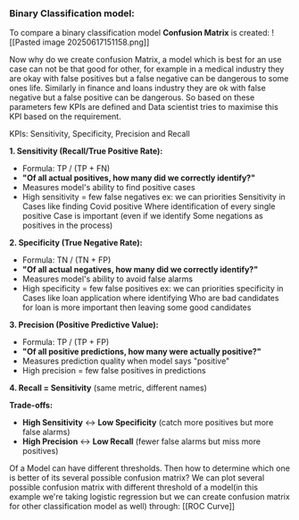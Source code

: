 ### Binary Classification model:
To compare a binary classification model **Confusion Matrix** is created:
![[Pasted image 20250617151158.png]]

Now why do we create confusion Matrix, a model which is best for an use case can not be that good for other, for example in a medical industry they are okay with false positives but a false negative can be dangerous to some ones life. Similarly in finance and loans industry they are ok with false negative but a false positive can be dangerous. So based on these parameters few KPIs are defined and Data scientist tries to maximise this KPI based on the requirement.

KPIs: Sensitivity, Specificity, Precision and Recall

**1. Sensitivity (Recall/True Positive Rate):**

- Formula: TP / (TP + FN)
- **"Of all actual positives, how many did we correctly identify?"**
- Measures model's ability to find positive cases
- High sensitivity = few false negatives
ex: we can priorities Sensitivity in Cases like finding Covid positive Where identification of every single positive Case is important (even if we identify Some negations as positives in the process)

**2. Specificity (True Negative Rate):**

- Formula: TN / (TN + FP)
- **"Of all actual negatives, how many did we correctly identify?"**
- Measures model's ability to avoid false alarms
- High specificity = few false positives
ex: we can priorities specificity in Cases like loan application where identifying Who are bad candidates for loan is more important then leaving some good candidates

**3. Precision (Positive Predictive Value):**

- Formula: TP / (TP + FP)
- **"Of all positive predictions, how many were actually positive?"**
- Measures prediction quality when model says "positive"
- High precision = few false positives in predictions

**4. Recall = Sensitivity** (same metric, different names)

**Trade-offs:**

- **High Sensitivity** ↔ **Low Specificity** (catch more positives but more false alarms)
- **High Precision** ↔ **Low Recall** (fewer false alarms but miss more positives)

Of a Model can have different thresholds. Then how to determine which one is better of its several possible confusion matrix?
We can plot several possible confusion matrix with different threshold of a model(in this example we're taking logistic regression but we can create confusion matrix for other classification model as well) through:
[[ROC Curve]]
